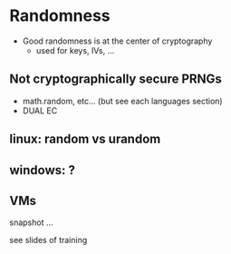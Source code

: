 # Randomness

* Good randomness is at the center of cryptography
    - used for keys, IVs, ...

## Not cryptographically secure PRNGs

* math.random, etc... (but see each languages section)
* DUAL EC

## linux: random vs urandom

## windows: ?

## VMs

snapshot ...


see slides of training